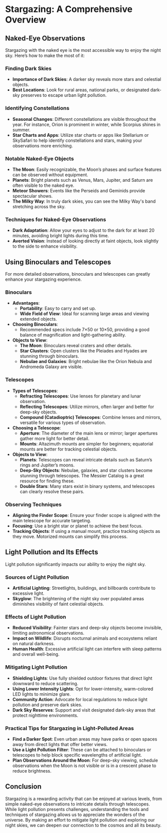<!----------Sure! Here’s the text in plain format:

---

Observing the night sky is a captivating activity that can be enjoyed by anyone, whether using just the naked eye, binoculars, or advanced telescopes. In this lecture, we will explore different methods of stargazing, from simple observations to using more sophisticated equipment. We’ll also discuss the impact of light pollution and how it affects our ability to see celestial objects.

### Naked-Eye Observations

Stargazing with the naked eye is the simplest way to observe the night sky, and it has been practiced for thousands of years. This method requires no equipment, just a clear night and a dark location away from city lights.

1. **Finding a Dark Sky**
   - **Importance of Dark Skies**: The darker the sky, the more stars and celestial objects you will be able to see.
   - **Best Locations**: Rural areas, national parks, and designated dark-sky preserves are ideal locations for stargazing.

2. **Identifying Constellations**
   - **Seasonal Changes**: Different constellations are visible at different times of the year. For example, Orion is prominent in winter, while Scorpius is visible in summer.
   - **Star Charts and Apps**: Using star charts or mobile apps can help you identify constellations and stars. Apps like Stellarium or SkySafari can be very useful.

3. **Notable Naked-Eye Objects**
   - **The Moon**: Our nearest celestial neighbor, the Moon’s phases and surface features are easily visible.
   - **Planets**: Bright planets like Venus, Mars, Jupiter, and Saturn can often be seen without any equipment.
   - **Meteor Showers**: Annual meteor showers, such as the Perseids or Geminids, provide spectacular naked-eye viewing experiences.
   - **The Milky Way**: In very dark skies, the band of the Milky Way galaxy can be seen stretching across the sky.

4. **Techniques for Naked-Eye Observations**
   - **Dark Adaptation**: Allow your eyes to adjust to the darkness for at least 20 minutes. Avoid looking at bright lights.
   - **Averted Vision**: Use averted vision by looking slightly to the side of faint objects, rather than directly at them, to see them more clearly.

### Using Binoculars and Telescopes

For those looking to see more detail, binoculars and telescopes are the next step. These tools enhance our view of the night sky, revealing features invisible to the naked eye.

1. **Binoculars**
   - **Advantages**:
     - **Portability**: Easy to carry and use.
     - **Wide Field of View**: Great for scanning large areas of the sky and viewing extended objects like star clusters and nebulae.
   - **Choosing Binoculars**:
     - **Recommended Specs**: 7×50 or 10×50 binoculars are ideal for stargazing, providing a good balance of magnification and light-gathering capability.
   - **Objects to View**:
     - **The Moon**: Binoculars reveal craters, mountains, and other surface details.
     - **Star Clusters**: Open clusters like the Pleiades and the Hyades are stunning through binoculars.
     - **Nebulae and Galaxies**: Bright nebulae like the Orion Nebula and the Andromeda Galaxy are visible.

2. **Telescopes**
   - **Types of Telescopes**:
     - **Refracting Telescopes**: Use lenses to gather and focus light. Good for planetary and lunar observation.
     - **Reflecting Telescopes**: Use mirrors to gather and focus light. Often larger and better for deep-sky objects.
     - **Compound (Catadioptric) Telescopes**: Combine lenses and mirrors. Versatile for both planetary and deep-sky viewing.
   - **Choosing a Telescope**:
     - **Aperture**: The diameter of the main lens or mirror. Larger apertures gather more light and show more detail.
     - **Mounts**: Altazimuth mounts are simpler and more intuitive, while equatorial mounts are better for tracking celestial objects.
   - **Objects to View**:
     - **Planets**: Telescopes reveal details like the rings of Saturn, the moons of Jupiter, and the phases of Venus.
     - **Deep-Sky Objects**: Nebulae, galaxies, and star clusters are stunning through telescopes. The Messier Catalog lists many of these objects.
     - **Double Stars**: Many stars are part of binary systems, and telescopes can resolve these pairs.

3. **Observing Techniques**
   - **Aligning the Finder Scope**: Ensure the finder scope is aligned with the main telescope for easy targeting.
   - **Focusing**: Proper focusing is crucial. Use a bright star or planet to achieve the best focus.
   - **Tracking Objects**: For telescopes with manual mounts, practice tracking objects as they move across the sky. Motorized mounts make this easier.

### Light Pollution and Its Effects

Light pollution is a significant obstacle to stargazing, diminishing our ability to see faint celestial objects and enjoy the beauty of the night sky.

1. **Sources of Light Pollution**
   - **Artificial Lighting**: Streetlights, buildings, and billboards emit excessive light that scatters in the atmosphere.
   - **Skyglow**: The brightening of the night sky over populated areas, caused by reflected and scattered artificial light.

2. **Effects of Light Pollution**
   - **Reduced Visibility**: Fainter stars and deep-sky objects become invisible, limiting astronomical observations.
   - **Impact on Wildlife**: Disrupts nocturnal animals and ecosystems that rely on natural darkness.
   - **Human Health**: Excessive artificial light can affect sleep patterns and overall health.

3. **Mitigating Light Pollution**
   - **Shielding Lights**: Use fully shielded outdoor lighting fixtures that direct light downward.
   - **Using Lower Intensity Lights**: Replace bright lights with lower-intensity, warm-colored LEDs.
   - **Community Action**: Advocate for local ordinances to reduce light pollution and preserve dark skies.
   - **Dark Sky Reserves**: Support and visit designated dark-sky areas that protect the night sky from light pollution.

4. **Practical Tips for Stargazing in Light-Polluted Areas**
   - **Find a Darker Spot**: Even within cities, parks and open spaces away from direct lights can offer better views.
   - **Use a Light Pollution Filter**: These filters attach to eyepieces and help block certain wavelengths of artificial light.
   - **Plan Observations Around the Moon**: The moon can brighten the night sky, so plan deep-sky observations when the moon is not visible or in its crescent phase.

Observing the night sky is a rewarding experience that can be enjoyed in many ways, from simple naked-eye observations to using advanced telescopes. While light pollution poses challenges, there are many steps we can take to mitigate its effects and preserve our view of the cosmos. By understanding the tools and techniques of stargazing, we can deepen our appreciation for the universe and its wonders.

--- 

Let me know if you need anything else!--------------->

# Stargazing: A Comprehensive Overview

## Naked-Eye Observations
Stargazing with the naked eye is the most accessible way to enjoy the night sky. Here’s how to make the most of it:

### Finding Dark Skies
- **Importance of Dark Skies**: A darker sky reveals more stars and celestial objects.
- **Best Locations**: Look for rural areas, national parks, or designated dark-sky preserves to escape urban light pollution.

### Identifying Constellations
- **Seasonal Changes**: Different constellations are visible throughout the year. For instance, Orion is prominent in winter, while Scorpius shines in summer.
- **Star Charts and Apps**: Utilize star charts or apps like Stellarium or SkySafari to help identify constellations and stars, making your observations more enriching.

### Notable Naked-Eye Objects
- **The Moon**: Easily recognizable, the Moon’s phases and surface features can be observed without equipment.
- **Planets**: Bright planets such as Venus, Mars, Jupiter, and Saturn are often visible to the naked eye.
- **Meteor Showers**: Events like the Perseids and Geminids provide spectacular shows.
- **The Milky Way**: In truly dark skies, you can see the Milky Way's band stretching across the sky.

### Techniques for Naked-Eye Observations
- **Dark Adaptation**: Allow your eyes to adjust to the dark for at least 20 minutes, avoiding bright lights during this time.
- **Averted Vision**: Instead of looking directly at faint objects, look slightly to the side to enhance visibility.

## Using Binoculars and Telescopes
For more detailed observations, binoculars and telescopes can greatly enhance your stargazing experience.

### Binoculars
- **Advantages**: 
  - **Portability**: Easy to carry and set up.
  - **Wide Field of View**: Ideal for scanning large areas and viewing extended objects.
- **Choosing Binoculars**: 
  - Recommended specs include 7×50 or 10×50, providing a good balance of magnification and light-gathering ability.
- **Objects to View**:
  - **The Moon**: Binoculars reveal craters and other details.
  - **Star Clusters**: Open clusters like the Pleiades and Hyades are stunning through binoculars.
  - **Nebulae and Galaxies**: Bright nebulae like the Orion Nebula and Andromeda Galaxy are visible.

### Telescopes
- **Types of Telescopes**:
  - **Refracting Telescopes**: Use lenses for planetary and lunar observation.
  - **Reflecting Telescopes**: Utilize mirrors, often larger and better for deep-sky objects.
  - **Compound (Catadioptric) Telescopes**: Combine lenses and mirrors, versatile for various types of observation.
- **Choosing a Telescope**:
  - **Aperture**: The diameter of the main lens or mirror; larger apertures gather more light for better detail.
  - **Mounts**: Altazimuth mounts are simpler for beginners; equatorial mounts are better for tracking celestial objects.
- **Objects to View**:
  - **Planets**: Telescopes can reveal intricate details such as Saturn’s rings and Jupiter’s moons.
  - **Deep-Sky Objects**: Nebulae, galaxies, and star clusters become stunning through telescopes. The Messier Catalog is a great resource for finding these.
  - **Double Stars**: Many stars exist in binary systems, and telescopes can clearly resolve these pairs.

### Observing Techniques
- **Aligning the Finder Scope**: Ensure your finder scope is aligned with the main telescope for accurate targeting.
- **Focusing**: Use a bright star or planet to achieve the best focus.
- **Tracking Objects**: If using a manual mount, practice tracking objects as they move. Motorized mounts can simplify this process.

## Light Pollution and Its Effects
Light pollution significantly impacts our ability to enjoy the night sky.

### Sources of Light Pollution
- **Artificial Lighting**: Streetlights, buildings, and billboards contribute to excessive light.
- **Skyglow**: The brightening of the night sky over populated areas diminishes visibility of faint celestial objects.

### Effects of Light Pollution
- **Reduced Visibility**: Fainter stars and deep-sky objects become invisible, limiting astronomical observations.
- **Impact on Wildlife**: Disrupts nocturnal animals and ecosystems reliant on natural darkness.
- **Human Health**: Excessive artificial light can interfere with sleep patterns and overall well-being.

### Mitigating Light Pollution
- **Shielding Lights**: Use fully shielded outdoor fixtures that direct light downward to reduce scattering.
- **Using Lower Intensity Lights**: Opt for lower-intensity, warm-colored LED lights to minimize glare.
- **Community Action**: Advocate for local regulations to reduce light pollution and preserve dark skies.
- **Dark Sky Reserves**: Support and visit designated dark-sky areas that protect nighttime environments.

### Practical Tips for Stargazing in Light-Polluted Areas
- **Find a Darker Spot**: Even urban areas may have parks or open spaces away from direct lights that offer better views.
- **Use a Light Pollution Filter**: These can be attached to binoculars or telescopes to help block specific wavelengths of artificial light.
- **Plan Observations Around the Moon**: For deep-sky viewing, schedule observations when the Moon is not visible or is in a crescent phase to reduce brightness.

## Conclusion
Stargazing is a rewarding activity that can be enjoyed at various levels, from simple naked-eye observations to intricate details through telescopes. While light pollution presents challenges, understanding the tools and techniques of stargazing allows us to appreciate the wonders of the universe. By making an effort to mitigate light pollution and exploring our night skies, we can deepen our connection to the cosmos and all its beauty.